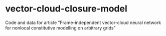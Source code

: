 # vector-cloud-closure-model
Code and data for article "Frame-independent vector-cloud neural network for nonlocal constitutive modelling on arbitrary grids"
